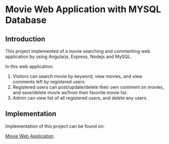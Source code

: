 # Movie Web Application with MYSQL Database

## Introduction

This project implemented of a movie searching and commenting web application by using Angularjs, Express, Nodejs and MySQL. 

In this web application:
1. Visitors can search movie by keyword, view movies, and view comments left by registered users. 
2. Registered users can post/update/delete their own comment on movies, and save/delete movie as/from their favorite movie list. 
3. Admin can view list of all registered users, and delete any users.

## Implementation

Implementation of this project can be found on:

[Movie Web Application](http://moviedb-xieli.rhcloud.com)
